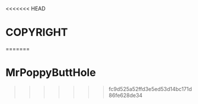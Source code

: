 <<<<<<< HEAD
# COPYRIGHT
=======
# MrPoppyButtHole
>>>>>>> fc9d525a52ffd3e5ed53d14bc171d86fe628de34
